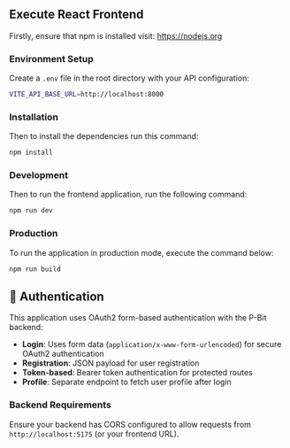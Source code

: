 ## Execute React Frontend

Firstly, ensure that npm is installed visit: 
https://nodejs.org

### Environment Setup

Create a `.env` file in the root directory with your API configuration:

```bash
VITE_API_BASE_URL=http://localhost:8000
```

### Installation

Then to install the dependencies run this command:

```bash
npm install
```

### Development

Then to run the frontend application, run the following command:

```bash
npm run dev
```

### Production

To run the application in production mode, execute the command below:

```bash
npm run build
```

## 🔐 Authentication

This application uses OAuth2 form-based authentication with the P-Bit backend:

- **Login**: Uses form data (`application/x-www-form-urlencoded`) for secure OAuth2 authentication
- **Registration**: JSON payload for user registration
- **Token-based**: Bearer token authentication for protected routes
- **Profile**: Separate endpoint to fetch user profile after login

### Backend Requirements

Ensure your backend has CORS configured to allow requests from `http://localhost:5175` (or your frontend URL).

